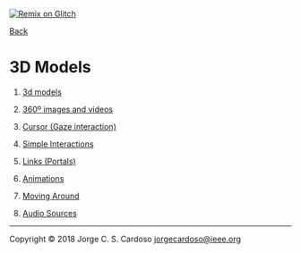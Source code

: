 [![Remix on Glitch](https://cdn.glitch.com/2703baf2-b643-4da7-ab91-7ee2a2d00b5b%2Fremix-button.svg)](https://glitch.com/edit/#!/remix/hurricane-tub)

<a href="index.html">Back</a>

# 3D Models

 1. <a href="examples/05-3d-models.html" target="_blank">3d models</a> 


1. <a href="examples/05-360-images-videos.html" target="_blank">360º images and videos</a>  

  1. <a href="examples/06-cursor.html" target="_blank">Cursor (Gaze interaction)</a>
  1. <a href="examples/07-simple-interactions.html" target="_blank">Simple Interactions</a>
  1. <a href="examples/07-links.html" target="_blank">Links (Portals)</a>
  1. <a href="examples/08-animations.html" target="_blank">Animations</a>
  1. <a href="examples/09-moving-around.html" target="_blank">Moving Around</a>
  1. <a href="examples/10-audio-sources.html" target="_blank">Audio Sources</a>
  
-----

Copyright &copy; 2018 Jorge C. S. Cardoso jorgecardoso@ieee.org